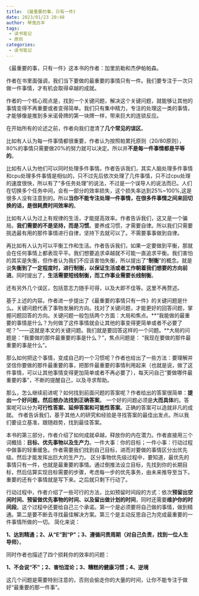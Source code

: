 ```yaml
---
title: 《最重要的事，只有一件》
date: 2023/01/23 20:48
author: 琴鬼白羊
tags:
 - 读书笔记
 - 原则
categories:
 - 读书笔记
---
```


《最重要的事，只有一件》这本书的作者：加里凯勒和杰伊帕帕森。

作者在书里面强调，我们当下要做的最重要的事情只有一件。我们要专注于一次只做一件事情，才有机会取得卓越的成就。

作者的一个核心观点是，找到一个关键问题，解决这个关键问题，就能够让其他的事情变得不再重要或者变得简单。我们只有集中精力，专注的处理这一类的事情，才能够像是推到多米诺骨牌的第一块牌一样，带来巨大的连锁反应。

在开始所有的论述之前，作者向我们澄清了**几个常见的误区**。

比如有人认为每一件事情都很重要，作者认为按照帕累托原则（20/80原则），80%的事情只需要做20%的努力就可以决定。所以并**不是每一件事情都是平等的**。

比如有人认为他们可以同时处理多件事情。作者告诉我们，其实人脑处理多件事情和cpu处理多件事情是相似的，只不过先后依次处理了几件事情，只不过cpu处理的速度很快，所以有了“多任务处理”的说法，不过是一个误导人的说法而已。人们在切换多个任务中间，会有一部分的效率损失，这个损失率达到25%~100%,这是很多人没有注意到的。所以**当你不能专注处理一件事情，在很多件事情之间来回切换的话，是很耗费时间效率的**。

比如有人认为过上有规律的生活，才能提高效率。作者告诉我们，这又是一个骗局。**我们需要的不是坚持，而是习惯**。要养成习惯，才需要自律。所以我们只需要挑选最有用的那件事情进行自律，坚持下去就可以了。不需要事事做到自律。

再比如有人认为可以平衡工作和生活。作者告诉我们，如果一定要做到平衡，那就会在任何事情上都表现平平。我们想要追求卓越就不可能一直追求平衡。我们害怕的其实是失衡，但作者认为我们不应该害怕失衡，所以提出了“**制衡**”的概念。就是说**失衡到了一定程度时，进行制衡，以保证生活或者工作朝着我们想要的方向前进**。同时提出了，**生活需要短线制衡，而工作事业需要长线制衡**。

还有另外几个误区，包括意志力随手可得，以及大即不佳等。这里不再赘述。

基于上述的内容。作者进一步提出了《最重要的事情只有一件》的关键问题是什么。关键问题代表了事物发展的方向。找对了关键问题，才能更好的回答问题，掌握问题回答的方向。关键问题一般包括两个方面：大局和焦点。**“我能做的最重要的事情是什么？为何做了这件事情就会让其他的事变得更简单或者不必要了呢？”——这就是本文的关键问题。我们就是要回答这样的一个问题。**大局的问题是：“我要做的那件最重要的事是什么？”，焦点问题是： “我现在要做的那件最重要的事是什么”。

那么如何把这个事情，变成自己的一个习惯呢？作者也给出了一些方法：要理解并坚信你要做的那件最重要的事，把那件最重要的事情利用起来（也就是说，做了这件事情，可以让其他事情变得更加简单或者不再必要了），每天问自己“要做哪件最重要的事”，不断的提醒自己，以及寻求帮助。

那么，怎么继续前进呢？如何找到前面问题的答案呢？作者给出的答案很简单：**提出一个好问题，然后想办法找到正确答案**。
一个好的问题必须是**大而具体**的。答案呢可以分为**可行性答案、延伸答案和可能性答案**。正确的答案可以造就非凡的成就。
作者告诉我们，基于其他人的研究和经验是寻找答案的最佳出发点。所以我们要设立基准，跟随趋势，找到最佳答案。


本书的第三部分，作者介绍了如何成就卓越，释放你的内在潜力。作者直接用三个词概括：**目标、优先事物以及生产力**。一件大事：你的目标；一件小事：行动过程中做事的轻重缓急。作者需要我们找到自己目标，进而对要做的事情区分出优先级。然后才能发挥出巨大的生产力。
区分事物优先级过程中，要知道，最优先的事情只有一件，也就是最重要的事情。通过倒推法设立目标，先找到你的长期目标，然后估算实现目标需要的步骤，考虑每一步的优先事务，由未来推导至当下。重要的还有个事情就是写下来。之后就只剩下行动了。

行动过程中，作者介绍了一些可行的方法，比如预留时间段的方式：依次**预留出空闲时间、预留做优先事物的时间、以及留出做计划的时间**，同时还需要**维护你的时间段**。这个过程中还要给自己三个承诺。第一个是必须要将自己做的事情，做到精通。第二是要不断去寻找最佳解决方案。第三个是主动反思自己为完成最重要的一件事情所做的一切。
简化来说：

**1、达到精通；2、从“E”到“P”；3、遵循问责周期（对自己负责，找到一位人生导师）**。

同时作者也描述了四个损耗你的效率的问题：

**1、不会说“不”；2、害怕混论；3、糟糕的健康习惯；4、逆境**

这几个问题是需要特别注意的，否则会偷走你的大量的时间，让你不能专注于做好“最重要的那一件事”。








